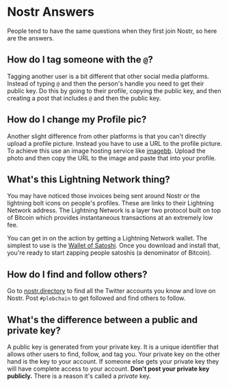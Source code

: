 # Nostr Answers

People tend to have the same questions when they first join Nostr, so here are
the answers.

## How do I tag someone with the `@`?

Tagging another user is a bit different that other social media platforms.
Instead of typing `@` and then the person's handle you need to get their public
key. Do this by going to their profile, copying the public key, and then
creating a post that includes `@` and then the public key.

## How do I change my Profile pic?

Another slight difference from other platforms is that you can't directly upload
a profile picture. Instead you have to use a URL to the profile picture. To
achieve this use an image hosting service like [imagebb](https://imgbb.com/).
Upload the photo and then copy the URL to the image and paste that into your
profile.

## What's this Lightning Network thing?

You may have noticed those invoices being sent around Nostr or the lightning
bolt icons on people's profiles. These are links to their Lightning Network
address. The Lightning Network is a layer two protocol built on top of Bitcoin
which provides instantaneous transactions at an extremely low fee.

You can get in on the action by getting a Lightning Network wallet. The simplest
to use is the [Wallet of Satoshi](https://www.walletofsatoshi.com/). Once you
download and install that, you're ready to start zapping people satoshis (a
denominator of Bitcoin).

## How do I find and follow others?

Go to [nostr.directory](https://nostr.directory) to find all the Twitter
accounts you know and love on Nostr. Post `#plebchain` to get followed and find
others to follow.

## What's the difference between a public and private key?

A public key is generated from your private key. It is a unique identifier that
allows other users to find, follow, and tag you. Your private key on the other
hand is the key to your account. If someone else gets your private key they will
have complete access to your account. **Don't post your private key publicly.**
There is a reason it's called a _private_ key.
